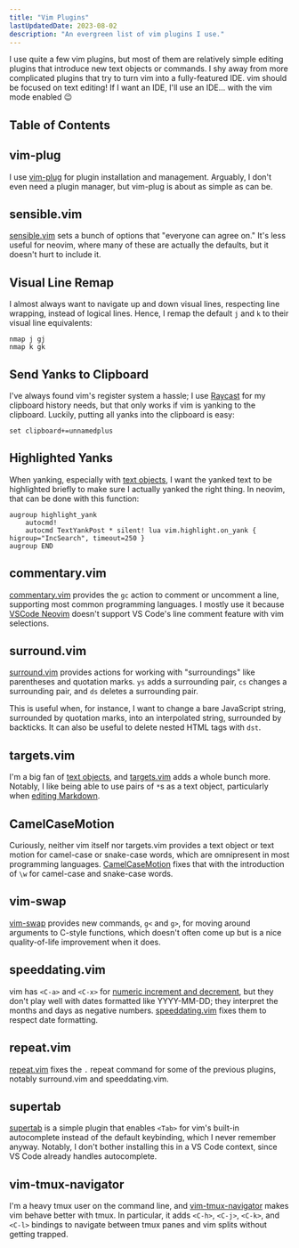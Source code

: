 ```yaml
---
title: "Vim Plugins"
lastUpdatedDate: 2023-08-02
description: "An evergreen list of vim plugins I use."
---
```


I use quite a few vim plugins, but most of them are relatively simple editing plugins that introduce new text objects or commands.
I shy away from more complicated plugins that try to turn vim into a fully-featured IDE.
vim should be focused on text editing! If I want an IDE, I'll use an IDE... with the vim mode enabled 😉

## Table of Contents

## vim-plug

I use [vim-plug](https://github.com/junegunn/vim-plug) for plugin installation and management.
Arguably, I don't even need a plugin manager, but vim-plug is about as simple as can be.

## sensible.vim

[sensible.vim](https://github.com/tpope/vim-sensible) sets a bunch of options that "everyone can agree on."
It's less useful for neovim, where many of these are actually the defaults, but it doesn't hurt to include it.

## Visual Line Remap

I almost always want to navigate up and down visual lines, respecting line wrapping, instead of logical lines.
Hence, I remap the default `j` and `k` to their visual line equivalents:

```vimscript
nmap j gj
nmap k gk
```

## Send Yanks to Clipboard

I've always found vim's register system a hassle; I use [Raycast](https://www.raycast.com) for my clipboard history needs, but that only works if vim is yanking to the clipboard.
Luckily, putting all yanks into the clipboard is easy:

```vimscript
set clipboard+=unnamedplus
```

## Highlighted Yanks

When yanking, especially with [text objects](/technical/til/20230415-vim-text-objects), I want the yanked text to be highlighted briefly to make sure I actually yanked the right thing.
In neovim, that can be done with this function:

```vimscript
augroup highlight_yank
    autocmd!
    autocmd TextYankPost * silent! lua vim.highlight.on_yank { higroup="IncSearch", timeout=250 }
augroup END
```

## commentary.vim

[commentary.vim](https://github.com/tpope/vim-commentary) provides the `gc` action to comment or uncomment a line, supporting most common programming languages.
I mostly use it because [VSCode Neovim](/technical/vscode-plugins#vscode-neovim) doesn't support VS Code's line comment feature with vim selections.

## surround.vim

[surround.vim](https://github.com/tpope/vim-surround) provides actions for working with "surroundings" like parentheses and quotation marks.
`ys` adds a surrounding pair, `cs` changes a surrounding pair, and `ds` deletes a surrounding pair.

This is useful when, for instance, I want to change a bare JavaScript string, surrounded by quotation marks, into an interpolated string, surrounded by backticks.
It can also be useful to delete nested HTML tags with `dst`.

## targets.vim

I'm a big fan of [text objects](/technical/til/20230415-vim-text-objects), and [targets.vim](https://github.com/wellle/targets.vim) adds a whole bunch more.
Notably, I like being able to use pairs of `*`s as a text object, particularly when [editing Markdown](/technical/vscode-plugins#markdown-all-in-one).

## CamelCaseMotion

Curiously, neither vim itself nor targets.vim provides a text object or text motion for camel-case or snake-case words, which are omnipresent in most programming languages.
[CamelCaseMotion](https://github.com/bkad/CamelCaseMotion) fixes that with the introduction of `\w` for camel-case and snake-case words.

## vim-swap

[vim-swap](https://github.com/machakann/vim-swap) provides new commands, `g<` and `g>`, for moving around arguments to C-style functions,
which doesn't often come up but is a nice quality-of-life improvement when it does.

## speeddating.vim

vim has `<C-a>` and `<C-x>` for [numeric increment and decrement](/technical/til/20230527-numeric-increment-decrement-in-vim), but they don't play well with dates formatted like YYYY-MM-DD;
they interpret the months and days as negative numbers. [speeddating.vim](https://github.com/tpope/vim-speeddating) fixes them to respect date formatting.

## repeat.vim

[repeat.vim](https://github.com/tpope/vim-repeat) fixes the `.` repeat command for some of the previous plugins, notably surround.vim and speeddating.vim.

## supertab

[supertab](https://github.com/ervandew/supertab) is a simple plugin that enables `<Tab>` for vim's built-in autocomplete instead of the default keybinding, which I never remember anyway.
Notably, I don't bother installing this in a VS Code context, since VS Code already handles autocomplete.

## vim-tmux-navigator

I'm a heavy tmux user on the command line, and [vim-tmux-navigator](https://github.com/christoomey/vim-tmux-navigator) makes vim behave better with tmux.
In particular, it adds `<C-h>`, `<C-j>`, `<C-k>`, and `<C-l>` bindings to navigate between tmux panes and vim splits without getting trapped.